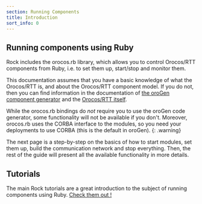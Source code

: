 ```yaml
---
section: Running Components
title: Introduction
sort_info: 0
---
```


Running components using Ruby
-----------------------------

Rock includes the orocos.rb library, which allows you to control Orocos/RTT
components from Ruby, i.e. to set them up, start/stop and monitor them.

This documentation assumes that you have a basic knowledge of what the Orocos/RTT is, and about the
Orocos/RTT component model. If you do not, then you can find information in the
documentation of [the oroGen component generator](../orogen/index.html) and the
[Orocos/RTT itself](http://orocos.org/rtt).

While the orocos.rb bindings do *not* require you to use the oroGen code
generator, some functionality will not be available if you don't. Moreover,
orocos.rb uses the CORBA interface to the modules, so you need your deployments
to use CORBA (this is the default in oroGen).
{: .warning}

The next page is a step-by-step on the basics of how to start modules, set them
up, build the communication network and stop everything. Then, the rest of the
guide will present all the available functionality in more details.

Tutorials
---------
The main Rock tutorials are a great introduction to the subject of running
components using Ruby. [Check them out !](../tutorials/index.html)
